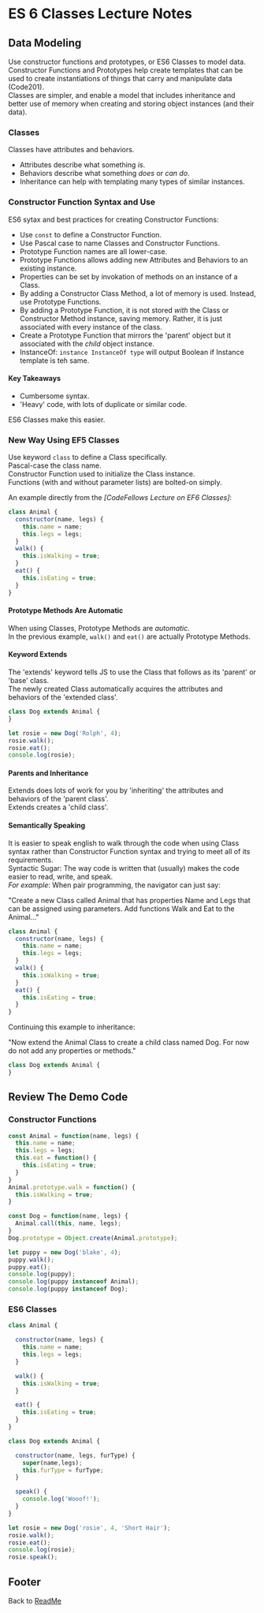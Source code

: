 # ES 6 Classes Lecture Notes

## Data Modeling

Use constructor functions and prototypes, or ES6 Classes to model data.  
Constructor Functions and Prototypes help create templates that can be used to create instantiations of things that carry and manipulate data (Code201).  
Classes are simpler, and enable a model that includes inheritance and better use of memory when creating and storing object instances (and their data).  

### Classes

Classes have attributes and behaviors.  

- Attributes describe what something *is*.  
- Behaviors describe what something *does* or *can do*.  
- Inheritance can help with templating many types of similar instances.  

### Constructor Function Syntax and Use

ES6 sytax and best practices for creating Constructor Functions:

- Use `const` to define a Constructor Function.  
- Use Pascal case to name Classes and Constructor Functions.  
- Prototype Function names are all lower-case.  
- Prototype Functions allows adding new Attributes and Behaviors to an existing instance.  
- Properties can be set by invokation of methods on an instance of a Class.  
- By adding a Constructor Class Method, a lot of memory is used. Instead, use Prototype Functions.  
- By adding a Prototype Function, it is not stored *with* the Class or Constructor Method instance, saving memory. Rather, it is just associated with every instance of the class.  
- Create a Prototype Function that mirrors the 'parent' object but it associated with the *child* object instance.  
- InstanceOf: `instance InstanceOf type` will output Boolean if Instance template is teh same.  

#### Key Takeaways

- Cumbersome syntax.  
- 'Heavy' code, with lots of duplicate or similar code.  

ES6 Classes make this easier.  

### New Way Using EF5 Classes

Use keyword `class` to define a Class specifically.  
Pascal-case the class name.  
Constructor Function used to initialize the Class instance.  
Functions (with and without parameter lists) are bolted-on simply.  

An example directly from the *[CodeFellows Lecture on EF6 Classes]*:

```javascript
class Animal {
  constructor(name, legs) {
    this.name = name;
    this.legs = legs;
  }
  walk() {
    this.isWalking = true;
  }
  eat() {
    this.isEating = true;
  }
}
```

#### Prototype Methods Are Automatic

When using Classes, Prototype Methods are *automatic*.  
In the previous example, `walk()` and `eat()` are actually Prototype Methods.  

#### Keyword Extends

The 'extends' keyword tells JS to use the Class that follows as its 'parent' or 'base' class.  
The newly created Class automatically acquires the attributes and behaviors of the 'extended class'.  

```javascript
class Dog extends Animal {
}

let rosie = new Dog('Rolph', 4);
rosie.walk();
rosie.eat();
console.log(rosie);
```

#### Parents and Inheritance

Extends does lots of work for you by 'inheriting' the attributes and behaviors of the 'parent class'.  
Extends creates a 'child class'.  

#### Semantically Speaking

It is easier to speak english to walk through the code when using Class syntax rather than Constructor Function syntax and trying to meet all of its requirements.  
Syntactic Sugar: The way code is written that (usually) makes the code easier to read, write, and speak.  
*For example*: When pair programming, the navigator can just say:  

"Create a new Class called Animal that has properties Name and Legs that can be assigned using parameters. Add functions Walk and Eat to the Animal..."

```javascript
class Animal {
  constructor(name, legs) {
    this.name = name;
    this.legs = legs;
  }
  walk() {
    this.isWalking = true;
  }
  eat() {
    this.isEating = true;
  }
}
```

Continuing this example to inheritance:  

"Now extend the Animal Class to create a child class named Dog. For now do not add any properties or methods."  

```javascript
class Dog extends Animal {
}
```

## Review The Demo Code

### Constructor Functions

```javascript
const Animal = function(name, legs) {
  this.name = name;
  this.legs = legs;
  this.eat = function() {
    this.isEating = true;
  }
}
Animal.prototype.walk = function() {
  this.isWalking = true;
}

const Dog = function(name, legs) {
  Animal.call(this, name, legs);
}
Dog.prototype = Object.create(Animal.prototype);

let puppy = new Dog('blake', 4);
puppy.walk();
puppy.eat();
console.log(puppy);
console.log(puppy instanceof Animal);
console.log(puppy instanceof Dog);
```

### ES6 Classes

```javascript
class Animal {

  constructor(name, legs) {
    this.name = name;
    this.legs = legs;
  }

  walk() {
    this.isWalking = true;
  }

  eat() {
    this.isEating = true;
  }
}

class Dog extends Animal {

  constructor(name, legs, furType) {
    super(name,legs);
    this.furType = furType;
  }

  speak() {
    console.log('Wooof!');
  }
}

let rosie = new Dog('rosie', 4, 'Short Hair');
rosie.walk();
rosie.eat();
console.log(rosie);
rosie.speak();
```

## Footer

Back to [ReadMe](../README.md)  
